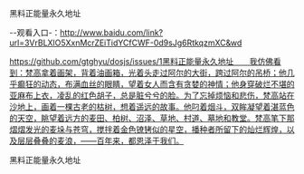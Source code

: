 黑料正能量永久地址

--观看入口-：http://www.baidu.com/link?url=3VrBLXlO5XxnMcrZEiTidYCfCWF-0d9sJg6RtkqzmXC&wd

https://github.com/gtghyu/dosjs/issues/1黑料正能量永久地址　　我仿佛看到：梵高拿着画架，背着油画箱，光着头走过阿尔的大街，跨过阿尔的吊桥；他几乎癫狂的动态，布满血丝的眼睛，望着女人而含有贪婪的神情；他身穿破烂不堪的亚麻布上衣，凌乱的红色胡子，总是脏兮兮的脸。为了忘掉烦恼和悲伤，梵高站在沙地上，画着一棵古老的枯树，想着遥远的故事。他叼着烟斗，双眸凝望着湛蓝色的天空，眺望着远方的麦田、柏树、沼泽、草地、村道、墓地和教堂。梵高笔下那熠熠发光的麦垛与苍穹，搅拌着金色镣铐似的星空，播种者所留下的灿烂辉煌，以及层层叠叠的麦浪，——百年来，都恩泽于我们。

黑料正能量永久地址
